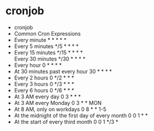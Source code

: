 # cronjob
* cronjob
* Common Cron Expressions
* Every minute	* * * * *	
* Every 5 minutes	*/5 * * * *	
* Every 15 minutes	*/15 * * * *	
  Every 30 minutes	*/30 * * * *	
* Every hour	0 * * * *	
* At 30 minutes past every hour	30 * * * *	
* Every 2 hours	0 */2 * * *	
* Every 3 hours	0 */3 * * *	
* Every 6 hours	0 */6 * * *	
* At 3 AM every day	0 3 * * *	
* At 3 AM every Monday	0 3 * * MON	
* At 8 AM, only on workdays	0 8 * * 1-5	
* At the midnight of the first day of every month	0 0 1 * *	
* At the start of every third month	0 0 1 */3 *
